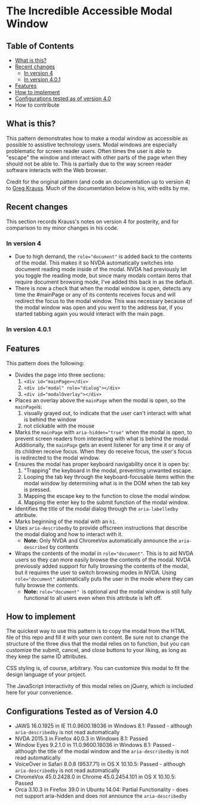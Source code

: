 # The Incredible Accessible Modal Window

## Table of Contents
* [What is this?](#what-is-this)
* [Recent changes](#recent-changes)
    * [In version 4](#in-version-4)
    * [In version 4.0.1](#in-version-4.0.1)
* [Features](#features)
* [How to implement](#how-to-implement)
* [Configurations tested as of version 4.0](#configurations-tested-as-of-version-4.0)
* How to contribute

## What is this?

This pattern demonstrates how to make a modal window as accessible as possible to assistive technology users. Modal windows are especially problematic for screen reader users. Often times the user is able to "escape" the window and interact with other parts of the page when they should not be able to. This is partially due to the way screen reader software interacts with the Web browser.

Credit for the original pattern (and code an documentation up to version 4) to [Greg Krauss](https://github.com/gdkraus). Much of the documentation below is his, with edits by me.

## Recent changes
This section records Krauss's notes on version 4 for posterity, and for comparison to my minor changes in his code.
### In version 4

* Due to high demand, the `role="document"` is added back to the contents of the modal. This makes it so NVDA automatically switches into document reading mode inside of the modal. NVDA had previously let you toggle the reading mode, but since many modals contain items that require document browsing mode, I've added this back in as the default.
* There is now a check that when the modal window is open, detects any time the #mainPage or any of its contents receives focus and will redirect the focus to the modal window. This was necessary because of the modal window was open and you went to the address bar, if you started tabbing again you would interact with the main page.

### In version 4.0.1
## Features

This pattern does the following:

* Divides the page into three sections:
  1. `<div id="mainPage></div>`
  2. `<div id="modal" role="dialog"></div>`
  3. `<div id="modalOverlay"></div>`
* Places an overlay above the `mainPage` when the modal is open, so the `mainPage`is:
  1. visually grayed out, to indicate that the user can't interact with what is behind the window
  2. not clickable with the mouse
* Marks the `mainPage` with `aria-hidden="true"` when the modal is open, to prevent screen readers from interacting with what is behind the modal. Additionally, the `mainPage` gets an event listener for any time it or any of its children receive focus. When they do receive focus, the user's focus is redirected to the modal window.
* Ensures the modal has proper keyboard navigability once it is open by:
    1. "Trapping" the keyboard in the modal, preventing unwanted escape.
    2. Looping the tab key through the keyboard-focusable items within the modal window by determining what is in the DOM when the tab key is pressed.
    3. Mapping the escape key to the function to close the modal window.
    4. Mapping the enter key to the submit function of the modal window.
* Identifies the title of the modal dialog through the `aria-labelledby` attribute.
* Marks beginning of the modal with an `h1`.
* Uses `aria-describedby` to provide offscreen instructions that describe the modal dialog and how to interact with it.
    * **Note:** Only NVDA and ChromeVox automatically announce the `aria-described` by contents
* Wraps the contents of the modal in `role="document"`. This is to aid NVDA users so they can more easily browse the contents of the modal. NVDA previously added support for fully browsing the contents of the modal, but it requires the user to switch browsing modes in NVDA. Using `role="document"` automatically puts the user in the mode where they can fully browse the contents.
  * **Note:** `role="document" `is optional and the modal window is still fully functional to all users even when this attribute is left off.

## How to implement
The quickest way to use this pattern is to copy the modal from the HTML file of this repo and fill it with your own content. Be sure not to change the structure of the three divs that the modal relies on to function, but you can customize the submit, cancel, and close buttons to your liking, as long as they keep the same ID attributes.

CSS styling is, of course, arbitrary. You can customize this modal to fit the design language of your project.

The JavaScript interactivity of this modal relies on jQuery, which is included here for your convenience.

## Configurations Tested as of Version 4.0  
* JAWS 16.0.1925 in IE 11.0.9600.18036 in Windows 8.1: Passed - although `aria-describedby` is not read automatically
* NVDA 2015.3 in Firefox 40.0.3 in Windows 8.1: Passed
* Window Eyes 9.2.1.0 in 11.0.9600.18036 in Windows 8.1: Passed - although the title of the modal window and the `aria-describedby` is not read automatically
* VoiceOver in Safari 8.0.8 (9537.71) in OS X 10.10.5: Passed - although `aria-describedby` is not read automatically
* ChromeVox 45.0.2428.0 in Chrome 45.0.2454.101 in OS X 10.10.5: Passed
* Orca 3.10.3 in Firefox 39.0 in Ubuntu 14.04: Partial Functionality - does not support aria-hidden and does not announce the `aria-describedby`
